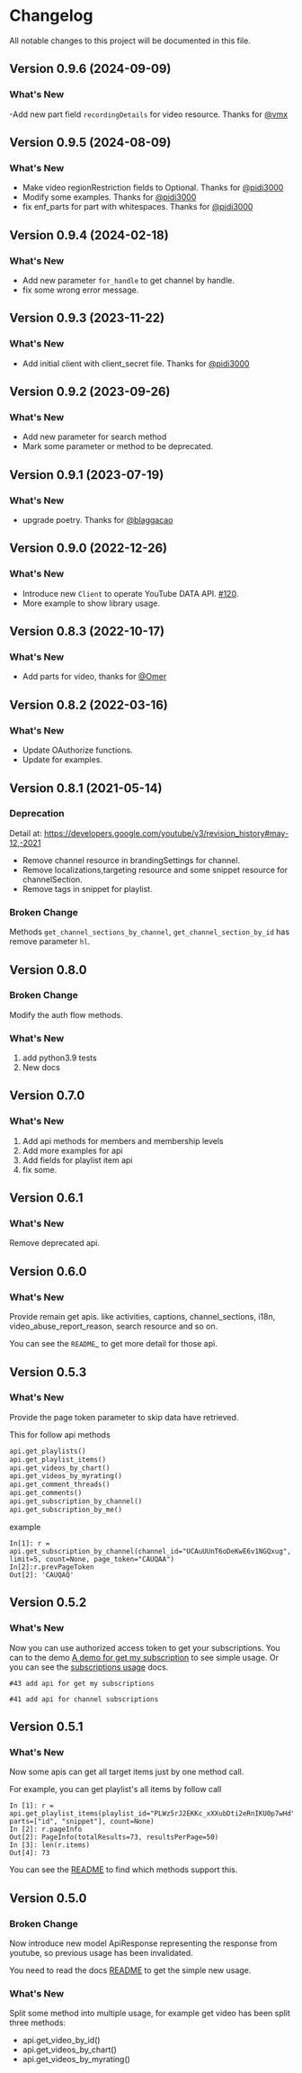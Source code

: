 # Changelog

All notable changes to this project will be documented in this file.

## Version 0.9.6 (2024-09-09)

### What's New

-Add new part field `recordingDetails` for video resource. Thanks for [@vmx](https://github.com/vmx)


## Version 0.9.5 (2024-08-09)

### What's New

- Make video regionRestriction fields to Optional. Thanks for [@pidi3000](https://github.com/pidi3000)
- Modify some examples. Thanks for [@pidi3000](https://github.com/pidi3000)
- fix enf_parts for part with whitespaces. Thanks for [@pidi3000](https://github.com/pidi3000)

## Version 0.9.4 (2024-02-18)

### What's New

- Add new parameter `for_handle` to get channel by handle.  
- fix some wrong error message.

## Version 0.9.3 (2023-11-22)

### What's New

- Add initial client with client_secret file. Thanks for [@pidi3000](https://github.com/pidi3000)

## Version 0.9.2 (2023-09-26)

### What's New

- Add new parameter for search method
- Mark some parameter or method to be deprecated.

## Version 0.9.1 (2023-07-19)

### What's New

- upgrade poetry. Thanks for [@blaggacao](https://github.com/blaggacao)

## Version 0.9.0 (2022-12-26)

### What's New

- Introduce new `Client` to operate YouTube DATA API. [#120](https://github.com/sns-sdks/python-youtube/issues/120).
- More example to show library usage.

## Version 0.8.3 (2022-10-17)

### What's New

- Add parts for video, thanks for [@Omer](https://github.com/dusking)

## Version 0.8.2 (2022-03-16)

### What's New

- Update OAuthorize functions.
- Update for examples.

## Version 0.8.1 (2021-05-14)

### Deprecation

Detail at: https://developers.google.com/youtube/v3/revision_history#may-12,-2021

- Remove channel resource in brandingSettings for channel.
- Remove localizations,targeting resource and some snippet resource for channelSection.
- Remove tags in snippet for playlist. 

### Broken Change

Methods `get_channel_sections_by_channel`, `get_channel_section_by_id` has remove parameter `hl`.


## Version 0.8.0

### Broken Change

Modify the auth flow methods.

### What's New

1. add python3.9 tests
2. New docs


## Version 0.7.0

### What's New

1. Add api methods for members and membership levels
2. Add more examples for api
3. Add fields for playlist item api
4. fix some.


## Version 0.6.1

### What's New

Remove deprecated api.


## Version 0.6.0

### What's New

Provide remain get apis. like activities, captions, channel_sections, i18n, video_abuse_report_reason, search resource and so on.

You can see the `README`_ to get more detail for those api.


## Version 0.5.3

### What's New

Provide the page token parameter to skip data have retrieved.

This for follow api methods

```python
api.get_playlists()
api.get_playlist_items()
api.get_videos_by_chart()
api.get_videos_by_myrating()
api.get_comment_threads()
api.get_comments()
api.get_subscription_by_channel()
api.get_subscription_by_me()
```

example

```
In[1]: r = api.get_subscription_by_channel(channel_id="UCAuUUnT6oDeKwE6v1NGQxug", limit=5, count=None, page_token="CAUQAA")
In[2]:r.prevPageToken
Out[2]: 'CAUQAQ'
```


## Version 0.5.2

### What's New

Now you can use authorized access token to get your subscriptions.
You can to the demo [A demo for get my subscription](https://github.com/sns-sdks/python-youtube/blob/master/examples/subscription.py) to see simple usage.
Or you can see the [subscriptions usage](https://github.com/sns-sdks/python-youtube/blob/master/README.rst#subscriptions) docs.

    #43 add api for get my subscriptions

    #41 add api for channel subscriptions



## Version 0.5.1

### What's New

Now some apis can get all target items just by one method call.

For example, you can get playlist's all items by follow call

```
In [1]: r = api.get_playlist_items(playlist_id="PLWz5rJ2EKKc_xXXubDti2eRnIKU0p7wHd", parts=["id", "snippet"], count=None)
In [2]: r.pageInfo
Out[2]: PageInfo(totalResults=73, resultsPerPage=50)
In [3]: len(r.items)
Out[4]: 73
```

You can see the [README](https://github.com/sns-sdks/python-youtube/blob/master/README.rst) to find which methods support this.

## Version 0.5.0

### **Broken Change**

Now introduce new model ApiResponse representing the response from youtube, so previous usage has been invalidated.

You need to read the docs [README](https://github.com/sns-sdks/python-youtube/blob/master/README.rst) to get the simple new usage.

### What's New

Split some method into multiple usage, for example get video has been split three methods:

* api.get_video_by_id()
* api.get_videos_by_chart()
* api.get_videos_by_myrating()
